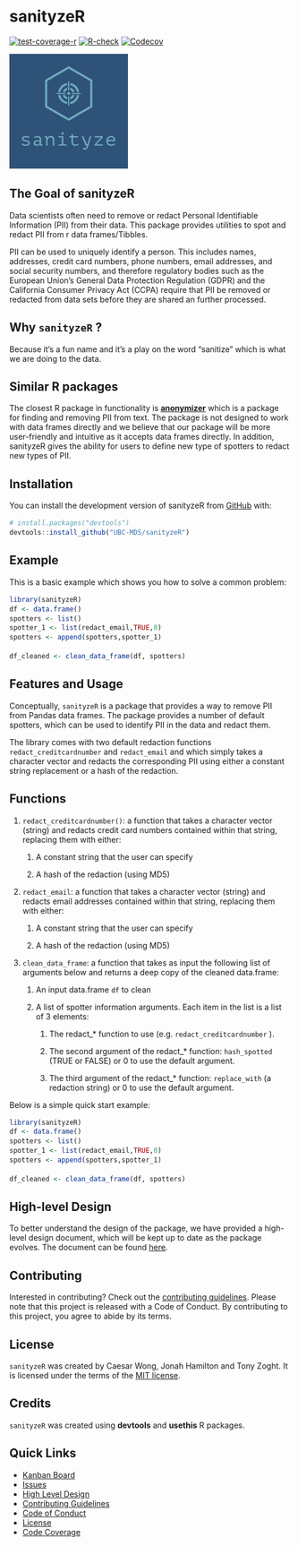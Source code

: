 
# sanityzeR

<!-- badges: start -->

[![test-coverage-r](https://github.com/UBC-MDS/sanityzeR/actions/workflows/test-coverage.yaml/badge.svg)](https://github.com/UBC-MDS/sanityzeR/actions/workflows/test-coverage.yaml)
[![R-check](https://github.com/UBC-MDS/sanityzeR/actions/workflows/check-standard.yaml/badge.svg)](https://github.com/UBC-MDS/sanityzeR/actions/workflows/check-standard.yaml)
[![Codecov](https://codecov.io/gh/UBC-MDS/SanityzeR/branch/main/graph/badge.svg)](https://app.codecov.io/gh/UBC-MDS/SanityzeR?branch=main)
<!-- badges: end -->

![](logo.png)

## The Goal of sanityzeR

Data scientists often need to remove or redact Personal Identifiable
Information (PII) from their data. This package provides utilities to
spot and redact PII from r data frames/Tibbles.

PII can be used to uniquely identify a person. This includes names,
addresses, credit card numbers, phone numbers, email addresses, and
social security numbers, and therefore regulatory bodies such as the
European Union’s General Data Protection Regulation (GDPR) and the
California Consumer Privacy Act (CCPA) require that PII be removed or
redacted from data sets before they are shared an further processed.

## Why `sanityzeR` ?

Because it’s a fun name and it’s a play on the word “sanitize” which is
what we are doing to the data.

## Similar R packages

The closest R package in functionality is
[**anonymizer**](https://www.rdocumentation.org/packages/anonymizer/versions/0.2.0) which
is a package for finding and removing PII from text. The package is not
designed to work with data frames directly and we believe that our
package will be more user-friendly and intuitive as it accepts data
frames directly. In addition, sanityzeR gives the ability for users to
define new type of spotters to redact new types of PII.

## Installation

You can install the development version of sanityzeR from
[GitHub](https://github.com/) with:

``` r
# install.packages("devtools")
devtools::install_github("UBC-MDS/sanityzeR")
```

## Example

This is a basic example which shows you how to solve a common problem:

``` r
library(sanityzeR)
df <- data.frame()
spotters <- list()
spotter_1 <- list(redact_email,TRUE,0)
spotters <- append(spotters,spotter_1)

df_cleaned <- clean_data_frame(df, spotters)
```

## Features and Usage

Conceptually, `sanityzeR` is a package that provides a way to remove PII
from Pandas data frames. The package provides a number of default
spotters, which can be used to identify PII in the data and redact them.

The library comes with two default redaction functions
`redact_creditcardnumber` and `redact_email` and which simply takes a
character vector and redacts the corresponding PII using either a
constant string replacement or a hash of the redaction.

## Functions

1.  `redact_creditcardnumber()`: a function that takes a character
    vector (string) and redacts credit card numbers contained within
    that string, replacing them with either:
    1.  A constant string that the user can specify

    2.  A hash of the redaction (using MD5)
2.  `redact_email`: a function that takes a character vector (string)
    and redacts email addresses contained within that string, replacing
    them with either:
    1.  A constant string that the user can specify

    2.  A hash of the redaction (using MD5)
3.  `clean_data_frame`: a function that takes as input the following
    list of arguments below and returns a deep copy of the cleaned
    data.frame:
    1.  An input data.frame `df` to clean

    2.  A list of spotter information arguments. Each item in the list
        is a list of 3 elements:

        1.  The redact\_\* function to use
            (e.g. `redact_creditcardnumber` ).

        2.  The second argument of the redact\_\* function:
            `hash_spotted` (TRUE or FALSE) or 0 to use the default
            argument.

        3.  The third argument of the redact\_\* function:
            `replace_with` (a redaction string) or 0 to use the default
            argument.

Below is a simple quick start example:

``` r
library(sanityzeR)
df <- data.frame()
spotters <- list()
spotter_1 <- list(redact_email,TRUE,0)
spotters <- append(spotters,spotter_1)

df_cleaned <- clean_data_frame(df, spotters)
```

## High-level Design

To better understand the design of the package, we have provided a
high-level design document, which will be kept up to date as the package
evolves. The document can be found
[here](https://github.com/UBC-MDS/sanityze/blob/main/HighLevelDesign.md).

## Contributing

Interested in contributing? Check out the [contributing
guidelines](CONTRIBUTING.md). Please note that this project is released
with a Code of Conduct. By contributing to this project, you agree to
abide by its terms.

## License

`sanityzeR` was created by Caesar Wong, Jonah Hamilton and Tony Zoght.
It is licensed under the terms of the [MIT license](LICENSE).

## Credits

`sanityzeR` was created using **devtools** and **usethis** R packages.

## Quick Links

- [Kanban Board](https://github.com/orgs/UBC-MDS/projects/15)
- [Issues](https://github.com/UBC-MDS/sanityzeR/issues)
- [High Level
  Design](https://github.com/UBC-MDS/sanityze/blob/main/HighLevelDesign.md)
- [Contributing Guidelines](CONTRIBUTING.md)
- [Code of Conduct](CODE_OF_CONDUCT.md)
- [License](LICENSE.md)
- [Code Coverage](https://app.codecov.io/gh/UBC-MDS/SanityzeR?branch=main)
